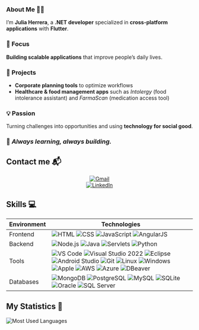 ### About Me 👨‍💻

I’m **Julia Herrera**, a **.NET developer** specialized in **cross-platform applications** with **Flutter**.  

### 🎯 Focus  
**Building scalable applications** that improve people’s daily lives.  


### 📂 Projects  
- **Corporate planning tools** to optimize workflows  
- **Healthcare & food management apps** such as *Intolergy* (food intolerance assistant) and *FarmaScan* (medication access tool)  


### 💡 Passion  
Turning challenges into opportunities and using **technology for social good**.  

### 🚀 *Always learning, always building.*  


## Contact me 📬
<div align="center">

[![Gmail](https://img.shields.io/badge/-Gmail-D14836?style=for-the-badge&logo=gmail&logoColor=white)](mailto:tuemail@gmail.com)  
[![LinkedIn](https://img.shields.io/badge/-LinkedIn-0A66C2?style=for-the-badge&logo=linkedin&logoColor=white)](https://www.linkedin.com/in/tu-perfil/)

</div>

## Skills 💻

| Environment | Technologies |
| --- | --- |
| Frontend | ![HTML](https://img.shields.io/badge/HTML-5F5F5F?style=for-the-badge&logo=html5) ![CSS](https://img.shields.io/badge/CSS-5F5F5F?style=for-the-badge&logo=css3) ![JavaScript](https://img.shields.io/badge/JavaScript-5F5F5F?style=for-the-badge&logo=javascript) ![AngularJS](https://img.shields.io/badge/AngularJS-5F5F5F?style=for-the-badge&logo=angularjs) |
| Backend | ![Node.js](https://img.shields.io/badge/Node.js-5F5F5F?style=for-the-badge&logo=node.js) ![Java](https://img.shields.io/badge/Java-5F5F5F?style=for-the-badge&logo=java) ![Servlets](https://img.shields.io/badge/Servlets-5F5F5F?style=for-the-badge&logo=oracle) ![Python](https://img.shields.io/badge/Python-5F5F5F?style=for-the-badge&logo=python) |
| Tools | ![VS Code](https://img.shields.io/badge/VS%20Code-5F5F5F?style=for-the-badge&logo=visualstudiocode) ![Visual Studio 2022](https://img.shields.io/badge/Visual%20Studio%202022-5F5F5F?style=for-the-badge&logo=visualstudio) ![Eclipse](https://img.shields.io/badge/Eclipse-5F5F5F?style=for-the-badge&logo=eclipseide) ![Android Studio](https://img.shields.io/badge/Android%20Studio-5F5F5F?style=for-the-badge&logo=androidstudio) ![Git](https://img.shields.io/badge/Git-5F5F5F?style=for-the-badge&logo=git) ![Linux](https://img.shields.io/badge/Linux-5F5F5F?style=for-the-badge&logo=linux) ![Windows](https://img.shields.io/badge/Windows-5F5F5F?style=for-the-badge&logo=windows) ![Apple](https://img.shields.io/badge/Macos-5F5F5F?style=for-the-badge&logo=apple) ![AWS](https://img.shields.io/badge/AWS-5F5F5F?style=for-the-badge&logo=amazonaws) ![Azure](https://img.shields.io/badge/Azure-5F5F5F?style=for-the-badge&logo=microsoftazure) ![DBeaver](https://img.shields.io/badge/DBeaver-5F5F5F?style=for-the-badge&logo=dbeaver) |
| Databases | ![MongoDB](https://img.shields.io/badge/MongoDB-5F5F5F?style=for-the-badge&logo=mongodb) ![PostgreSQL](https://img.shields.io/badge/PostgreSQL-5F5F5F?style=for-the-badge&logo=postgresql) ![MySQL](https://img.shields.io/badge/MySQL-5F5F5F?style=for-the-badge&logo=mysql) ![SQLite](https://img.shields.io/badge/SQLite-5F5F5F?style=for-the-badge&logo=sqlite) ![Oracle](https://img.shields.io/badge/Oracle-5F5F5F?style=for-the-badge&logo=oracle) ![SQL Server](https://img.shields.io/badge/SQL%20Server-5F5F5F?style=for-the-badge&logo=microsoft-sql-server) |



## My Statistics 🏅
![Most Used Languages](https://github-readme-stats.vercel.app/api/top-langs/?username=juulsdev&layout=compact)

